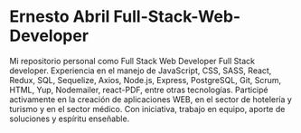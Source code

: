 # Ernesto Abril Full-Stack-Web-Developer
Mi repositorio personal como Full Stack Web Developer
Full Stack developer. Experiencia en el manejo de JavaScript, CSS, SASS, React, Redux, SQL, Sequelize, Axios, Node.js, Express, PostgreSQL, Git, Scrum, HTML, Yup, Nodemailer, react-PDF, entre otras tecnologías. Participé activamente en la creación de aplicaciones WEB, en el sector de hotelería y turismo y en el sector médico. Con iniciativa, trabajo en equipo, aporte de soluciones y espíritu enseñable. 
